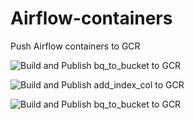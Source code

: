 # Airflow-containers
Push Airflow containers to GCR


![Build and Publish bq_to_bucket to GCR](https://github.com/saurabhkdm/Airflow-containers/workflows/Build%20and%20Publish%20bq_to_bucket%20to%20GCR/badge.svg?branch=master)

![Build and Publish add_index_col to GCR](https://github.com/saurabhkdm/Airflow-containers/workflows/Build%20and%20Publish%20add_index_col%20to%20GCR/badge.svg?branch=master&event=push)

![Build and Publish bq_to_bucket to GCR](https://github.com/saurabhkdm/Airflow-containers/workflows/Build%20and%20Publish%20bq_to_bucket%20to%20GCR/badge.svg?branch=master&event=push)
